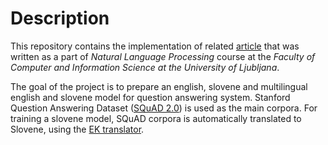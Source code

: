 # Description
This repository contains the implementation of related [article](../../article/report.pdf) that was written as a part
of *Natural Language Processing* course at the *Faculty of Computer and Information Science at the 
University of Ljubljana*.

The goal of the project is to prepare an english, slovene and multilingual english and slovene model for question 
answering system. Stanford Question Answering Dataset ([SQuAD 2.0](https://rajpurkar.github.io/SQuAD-explorer/))
is used as the main corpora. For training a slovene model, SQuAD corpora is automatically translated to Slovene, using the 
[EK translator](https://ec.europa.eu/info/resources-partners/machine-translation-public-administrations-etranslation_en).
